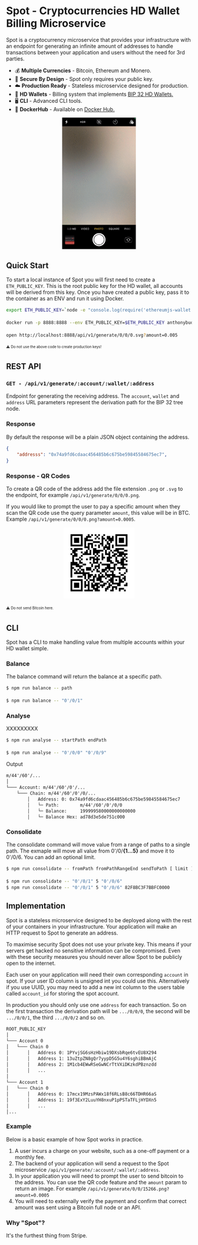 
# Spot - Cryptocurrencies HD Wallet Billing Microservice

Spot is a cryptocurrency microservice that provides your infrastructure with an endpoint for generating an infinite amount of addresses to handle transactions between your application and users without the need for 3rd parties.

- 💰 **Multiple Currencies** - Bitcoin, Ethereum and Monero.
- 🔑 **Secure By Design** - Spot only requires your public key.
- ☁️ **Production Ready** - Stateless microservice designed for production.
- 🌳 **HD Wallets** - Billing system that implements [BIP 32 HD Wallets.](https://github.com/bitcoin/bips/blob/master/bip-0032.mediawiki)
-  🖥 **CLI** - Advanced CLI tools.
-  🐳 **DockerHub** - Available on [Docker Hub.](https://hub.docker.com/r/anthonybudd/spot)
<p  align="center">
<img  width="200" src="https://raw.githubusercontent.com/anthonybudd/spot/master/docs/img/qr-scan.gif"  alt="Scanning GIF">
</p>

## Quick Start
To start a local instance of Spot you will first need to create a `ETH_PUBLIC_KEY`. This is the root public key for the HD wallet, all accounts will be derived from this key. Once you have created a public key, pass it to the container as an ENV and run it using Docker.

```sh
export ETH_PUBLIC_KEY=`node -e "console.log(require('ethereumjs-wallet').hdkey.fromMasterSeed(require('bip39').mnemonicToSeedSync(require('bip39').generateMnemonic())).publicExtendedKey())"`

docker run -p 8888:8888 --env ETH_PUBLIC_KEY=$ETH_PUBLIC_KEY anthonybudd/spot

open http://localhost:8888/api/v1/generate/0/0/0.svg?amount=0.005
```
<sub><sup>⚠️ Do not use the above code to create production keys!</sub></sup>



## REST API

### `GET - /api/v1/generate/:account/:wallet/:address`

Endpoint for generating the receiving address. The `account`, `wallet` and `address` URL parameters represent the derivation path for the BIP   32 tree node.  

### Response
By default the response will be a plain JSON object containing the address.

```json
{
	"addresss": "0x74a9fd6cdaac456485b6c675be59845584675ec7",
}
```

### Response - QR Codes
To create a QR code of the address add the file extension `.png` or `.svg` to the endpoint, for example `/api/v1/generate/0/0/0.png`.

If you would like to prompt the user to pay a specific amount when they scan the QR code use the query parameter `amount`, this value will be in BTC.  Example `/api/v1/generate/0/0/0.png?amount=0.0005`.


<p  align="center">
<img  width="192" src="https://raw.githubusercontent.com/anthonybudd/spot/master/docs/img/qr.png"  alt="QR Code Example">
</p>
<sub><sup>⚠️ Do not send Bitcoin here.</sub></sup>

## CLI
Spot has a CLI to make handling value from multiple accounts within your HD wallet simple.

### Balance
The balance command will return the balance at a specific path.

```sh
$ npm run balance -- path

$ npm run balance -- "0'/0/1"
```

### Analyse
XXXXXXXXX

```sh
$ npm run analyse -- startPath endPath

$ npm run analyse -- "0'/0/0" "0'/0/9"
```

Output
```
m/44'/60'/...
│  
└─── Account: m/44'/60'/0'/...
    └─── Chain: m/44'/60'/0'/0/...
        │   Address: 0: 0x74a9fd6cdaac456485b6c675be59845584675ec7
        │   └─ Path:        m/44'/60'/0'/0/0
        │   └─ Balance:     199999580000000000000
        │   └─ Balance Hex: ad78d3e5de751c000
```


### Consolidate
The consolidate command will move value from a range of paths to a single path. The exmaple will move all value from 0'/0/**{1...5}** and move it to 0'/0/6. You can add an optional limit.

```sh
$ npm run consolidate -- fromPath fromPathRangeEnd sendToPath [ limit ]

$ npm run consolidate -- "0'/0/1" 5 "0'/0/6"
$ npm run consolidate -- "0'/0/1" 5 "0'/0/6" 82F8BC3F7BBFC0000
```

## Implementation
Spot is a stateless microservice designed to be deployed along with the rest of your containers in your infrastructure. Your application will make an HTTP request to Spot to generate an address.

To maximise security Spot does not use your private key. This means if your servers get hacked no sensitive information can be compromised. Even with these security measures you should never allow Spot to be publicly open to the internet.

Each user on your application will need their own corresponding `account` in spot. If your user ID column is unsigned int you could use this. Alternatively if you use UUID, you may need to add a new int column to the users table called `account_id` for storing the spot account.

In production you should only use one `address` for each transaction. So on the first transaction the derivation path will be `.../0/0/0`, the second will be  `.../0/0/1`, the third `.../0/0/2` and so on. 


```
ROOT_PUBLIC_KEY
│  
└─── Account 0
│   └─── Chain 0
│       │   Address 0: 1PYvjSG6sHzHbiw19DXsbRqe6tvEU8X294
│       │   Address 1: 13uZtpZN8gQr7yypD5G5u4Y6sghiBBmAjC
│       │   Address 2: 1M1cb4EWwRSeGwNCrTtVXiDKzkdPBznzdd
│       │   ...
│   
└─── Account 1
│   └─── Chain 0
│       │   Address 0: 17mcx19MzsPAWx18f6RLsB8c66TDHR66aS
│       │   Address 1: 19f3ExY2LuuYH8nxuP1pPSTaTFLjHYDXn5
│       │   ...
│...   
```


###  Example
Below is a basic example of how Spot works in practice.
1. A user incurs a charge on your website, such as a one-off payment or a monthly fee.
2. The backend of your application will send a request to the Spot microservice `/api/v1/generate/:account/:wallet/:address`. 
3. In your application you will need to prompt the user to send bitcoin to the address. You can use the QR code feature and the  `amount` param to return an image. For example `/api/v1/generate/0/0/15266.png?amount=0.0005`
4. You will need to externally verify the payment and confirm that correct amount was sent using a Bitcoin full node or an API.

### Why "Spot"?
It's the furthest thing from Stripe.
